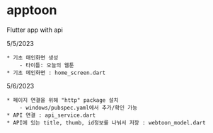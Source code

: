 # apptoon

Flutter app with api
    
5/5/2023

    * 기초 매인화면 생성
        - 타이틀: 오늘의 웹툰
    * 기초 메인화면 : home_screen.dart

5/6/2023

    * 페이지 연결을 위해 "http" package 설치
        - windows/pubspec.yaml에서 추가/확인 가능
    * API 연결 : api_service.dart
    * API에 있는 title, thumb, id정보를 나눠서 저장 : webtoon_model.dart